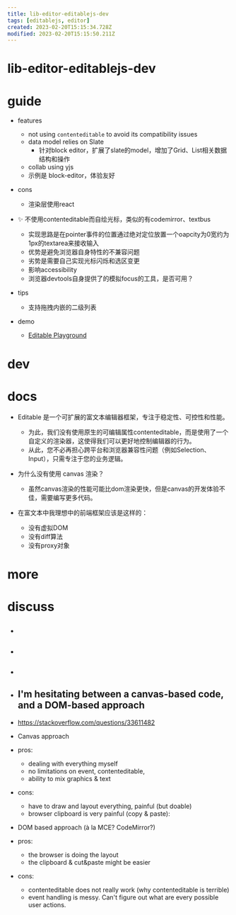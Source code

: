 ```yaml
---
title: lib-editor-editablejs-dev
tags: [editablejs, editor]
created: 2023-02-20T15:15:34.728Z
modified: 2023-02-20T15:15:50.211Z
---
```


# lib-editor-editablejs-dev

# guide

- features
  - not using `contenteditable` to avoid its compatibility issues
  - data model relies on Slate
    - 针对block editor，扩展了slate的model，增加了Grid、List相关数据结构和操作
  - collab using yjs
  - 示例是 block-editor，体验友好

- cons
  - 渲染层使用react

- ✨ 不使用contenteditable而自绘光标，类似的有codemirror、textbus
  - 实现思路是在pointer事件的位置通过绝对定位放置一个oapcity为0宽约为1px的textarea来接收输入
  - 优势是避免浏览器自身特性的不兼容问题
  - 劣势是需要自己实现光标闪烁和选区变更
  - 影响accessibility
  - 浏览器devtools自身提供了的模拟focus的工具，是否可用？

- tips
  - 支持拖拽内嵌的二级列表

- demo
  - [Editable Playground](https://docs.editablejs.com/playground)
# dev


# docs
- Editable 是一个可扩展的富文本编辑器框架，专注于稳定性、可控性和性能。
  - 为此，我们没有使用原生的可编辑属性contenteditable，而是使用了一个自定义的渲染器，这使得我们可以更好地控制编辑器的行为。
  - 从此，您不必再担心跨平台和浏览器兼容性问题（例如Selection、Input），只需专注于您的业务逻辑。

- 为什么没有使用 canvas 渲染？
  - 虽然canvas渲染的性能可能比dom渲染更快，但是canvas的开发体验不佳，需要编写更多代码。
- 在富文本中我理想中的前端框架应该是这样的：
  - 没有虚拟DOM
  - 没有diff算法
  - 没有proxy对象
# more

# discuss
- ## 

- ## 

- ## 

- ## I'm hesitating between a canvas-based code, and a DOM-based approach
- https://stackoverflow.com/questions/33611482
- Canvas approach  
- pros:
  - dealing with everything myself
  - no limitations on event, contenteditable, 
  - ability to mix graphics & text

- cons:
  - have to draw and layout everything, painful (but doable)
  - browser clipboard is very painful (copy & paste):

- DOM based approach (à la MCE? CodeMirror?) 
- pros:
  - the browser is doing the layout
  - the clipboard & cut&paste might be easier

- cons:
  - contenteditable does not really work (why contenteditable is terrible)
  - event handling is messy. Can't figure out what are every possible user actions.
